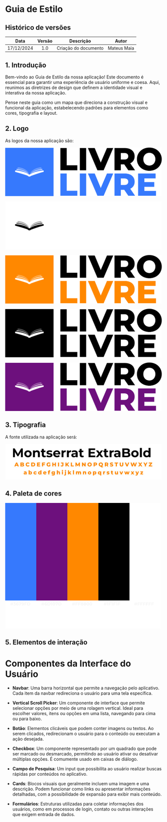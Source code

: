 # Guia de Estilo

## Histórico de versões

|    Data    | Versão |      Descrição       |                    Autor                     |
|:----------:|:------:|:--------------------:|:--------------------------------------------:|
| 17/12/2024 |  1.0   | Criação do documento | Mateus Maia |

## 1. Introdução

Bem-vindo ao Guia de Estilo da nossa aplicação! Este documento é essencial para garantir uma experiência de usuário uniforme e coesa. Aqui, reunimos as diretrizes de design que definem a identidade visual e interativa da nossa aplicação.

Pense neste guia como um mapa que direciona a construção visual e funcional da aplicação, estabelecendo padrões para elementos como cores, tipografia e layout.

## 2. Logo

As logos da nossa aplicação são:

![Logo Azul](imagensprojeto/logoAzul.png)

![Logo Branca](imagensprojeto/logoBranca.png)

![Logo Laranja](imagensprojeto/logoLaranja.png)

![Logo Preta](imagensprojeto/logoPreta.png)

![Logo Roxa](imagensprojeto/logoRoxa.png)


## 3. Tipografia

A fonte utilizada na aplicação será:

![Fonte](imagensprojeto/fonte.jpeg)


## 4. Paleta de cores

![Paleta de cores](imagensprojeto/cores.png)

## 5. Elementos de interação

# Componentes da Interface do Usuário

- **Navbar**: Uma barra horizontal que permite a navegação pelo aplicativo. Cada item da navbar redireciona o usuário para uma tela específica.

- **Vertical Scroll Picker**: Um componente de interface que permite selecionar opções por meio de uma rolagem vertical. Ideal para escolher valores, itens ou opções em uma lista, navegando para cima ou para baixo.

- **Botão**: Elementos clicáveis que podem conter imagens ou textos. Ao serem clicados, redirecionam o usuário para o conteúdo ou executam a ação desejada.

- **Checkbox**: Um componente representado por um quadrado que pode ser marcado ou desmarcado, permitindo ao usuário ativar ou desativar múltiplas opções. É comumente usado em caixas de diálogo.

- **Campo de Pesquisa**: Um input que possibilita ao usuário realizar buscas rápidas por conteúdos no aplicativo.

- **Cards**: Blocos visuais que geralmente incluem uma imagem e uma descrição. Podem funcionar como links ou apresentar informações detalhadas, com a possibilidade de expansão para exibir mais conteúdo.

- **Formulários**: Estruturas utilizadas para coletar informações dos usuários, como em processos de login, contato ou outras interações que exigem entrada de dados.
